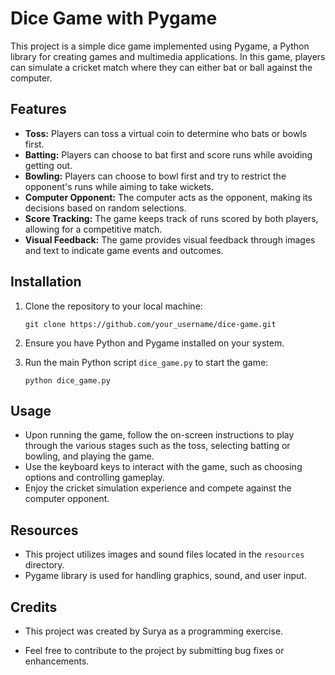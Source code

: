 # Dice Game with Pygame

This project is a simple dice game implemented using Pygame, a Python library for creating games and multimedia applications. In this game, players can simulate a cricket match where they can either bat or ball against the computer.

## Features

- **Toss:** Players can toss a virtual coin to determine who bats or bowls first.
- **Batting:** Players can choose to bat first and score runs while avoiding getting out.
- **Bowling:** Players can choose to bowl first and try to restrict the opponent's runs while aiming to take wickets.
- **Computer Opponent:** The computer acts as the opponent, making its decisions based on random selections.
- **Score Tracking:** The game keeps track of runs scored by both players, allowing for a competitive match.
- **Visual Feedback:** The game provides visual feedback through images and text to indicate game events and outcomes.

## Installation

1. Clone the repository to your local machine:

    ```
    git clone https://github.com/your_username/dice-game.git
    ```

2. Ensure you have Python and Pygame installed on your system.

3. Run the main Python script `dice_game.py` to start the game:

    ```
    python dice_game.py
    ```

## Usage

- Upon running the game, follow the on-screen instructions to play through the various stages such as the toss, selecting batting or bowling, and playing the game.
- Use the keyboard keys to interact with the game, such as choosing options and controlling gameplay.
- Enjoy the cricket simulation experience and compete against the computer opponent.

## Resources

- This project utilizes images and sound files located in the `resources` directory.
- Pygame library is used for handling graphics, sound, and user input.

## Credits

- This project was created by Surya as a programming exercise.

- Feel free to contribute to the project by submitting bug fixes or enhancements.


